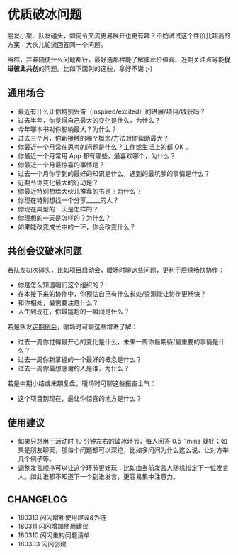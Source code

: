 # 优质破冰问题

朋友小聚、队友碰头，如何令交流更易展开也更有趣？不妨试试这个性价比超高的方案：大伙儿轮流回答同一个问题。

当然，并非随便什么问题都行，最好选那种能了解彼此价值观、近期关注点等能**促进彼此共创**的问题。比如下面列的这些，拿好不谢 ;-)



## 通用场合

- 最近有什么让你特别兴奋（inspired/excited）的进展/项目/收获吗？
- 过去半年，你觉得自己最大的变化是什么，为什么？
- 今年哪本书对你影响最大？为什么？
- 过去三个月，你新接触的哪个概念/方法对你帮助最大？
- 你最近一个月常在思考的问题是什么？工作或生活上的都 OK 。
- 你最近一个月常用 App 都有哪些，最喜欢哪个，为什么？
- 你最近一个月最惊喜的事情是？
- 过去一个月你学到的最好的知识是什么，遇到的最坑爹的事情是什么？
- 近期令你变化最大的行动是？
- 你最近特别想给大伙儿推荐的书是？为什么？
- 你现在特别想找一个分享_____的人？
- 你现在典型的一天是怎样的？
- 你理想的一天是怎样的？为什么？
- 如果能改变成长中的一环，你会改变什么？

## 共创会议破冰问题

若队友初次碰头，比如[项目启动会](https://github.com/OpenMindClub/Share/wiki/HbHostProjectStartupMeeting)，暖场时聊这些问题，更利于后续畅快协作：

- 你是怎么知道咱们这个组织的？
- 在本接下来的协作中，你预估自己有什么长处/资源能让协作更畅快？
- 和你相处，最需要注意什么？
- 人生到现在，你最尴尬的一瞬间是什么？

若是队友[定期例会](https://github.com/OpenMindClub/Share/wiki/HbHostCollaborateMeeting)，暖场时可聊这些增进了解：

- 过去一周你觉得最开心的变化是什么，未来一周你最期待/最重要的事情是什么？
- 过去一周你新掌握的一个最好的概念是什么？
- 过去一周你最想感谢的人是谁，为什么？

若是中期小结或末期复盘，暖场时可聊这些振奋士气：


- 这个项目到现在，最让你惊喜的地方是什么？

## 使用建议

- 如果只想用于活动时 10 分钟左右的破冰环节，每人回答 0.5-1mins 就好；如果是朋友聊天，那每个问题都可以深挖，比如多问问为什么这么说、让对方举几个例子等。
- 调整发言顺序可以让这个环节更好玩：比如由当前发言人随机指定下一位发言人。如此谁都不知道下一个到谁发言，更容易集中注意力。


## CHANGELOG 

- 180313 闪闪增补使用建议&外链
- 180311 闪闪增加使用建议
- 180310 闪闪重构问题清单
- 180303 闪闪创建

